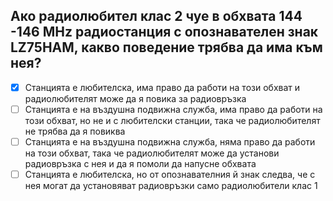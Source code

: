 ## Ако радиолюбител клас 2 чуе в обхвата 144 -146 MHz радиостанция с опознавателен знак LZ75НАМ, какво поведение трябва да има към нея?

<!-- Верният отговор е отбелязан с [X] -->

- [X] Станцията е любителска, има право да работи на този обхват и радиолюбителят може да я повика за радиовръзка
- [ ] Станцията е на въздушна подвижна служба, има право да работи на този обхват, но не и с любителски станции, така че радиолюбителят не трябва да я повиква
- [ ] Станцията е на въздушна подвижна служба, няма право да работи на този обхват, така че радиолюбителят може да установи радиовръзка с нея и да я помоли да напусне обхвата
- [ ] Станцията е любителска, но от опознавателния й знак следва, че с нея могат да установяват радиовръзки само радиолюбители клас 1
